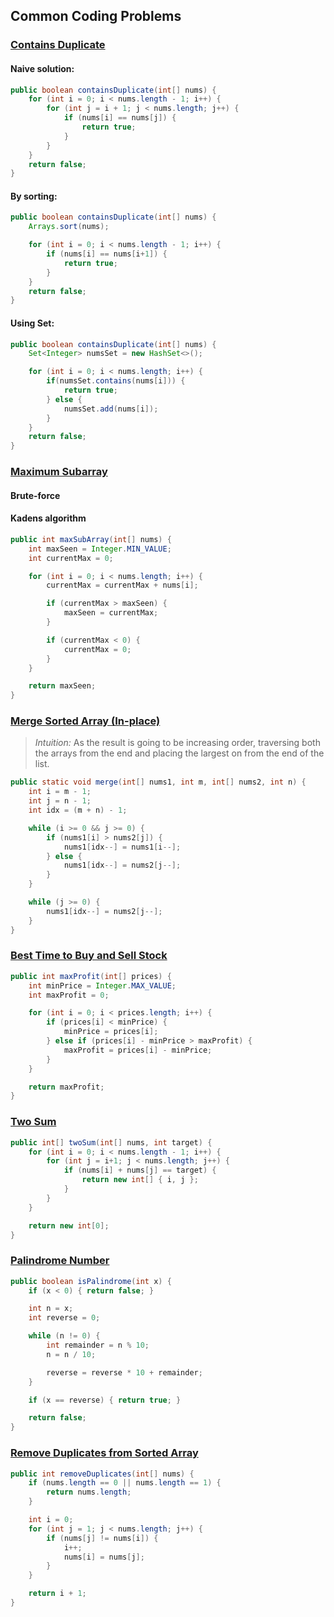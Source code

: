 ## Common Coding Problems

### [Contains Duplicate](https://leetcode.com/problems/contains-duplicate/)

#### Naive solution:

```java
public boolean containsDuplicate(int[] nums) {
    for (int i = 0; i < nums.length - 1; i++) {
        for (int j = i + 1; j < nums.length; j++) {
            if (nums[i] == nums[j]) {
                return true;
            }
        }
    }
    return false;
}
```

#### By sorting:

```java
public boolean containsDuplicate(int[] nums) {
    Arrays.sort(nums);

    for (int i = 0; i < nums.length - 1; i++) {
        if (nums[i] == nums[i+1]) {
            return true;
        }
    }
    return false;
}
```

#### Using Set:

```java
public boolean containsDuplicate(int[] nums) {
    Set<Integer> numsSet = new HashSet<>();

    for (int i = 0; i < nums.length; i++) {
        if(numsSet.contains(nums[i])) {
            return true;
        } else {
            numsSet.add(nums[i]);
        }
    }
    return false;
}
```

### [Maximum Subarray](https://leetcode.com/problems/maximum-subarray/)

#### Brute-force

#### Kadens algorithm

```java
public int maxSubArray(int[] nums) {
    int maxSeen = Integer.MIN_VALUE;
    int currentMax = 0;

    for (int i = 0; i < nums.length; i++) {
        currentMax = currentMax + nums[i];

        if (currentMax > maxSeen) {
            maxSeen = currentMax;
        }

        if (currentMax < 0) {
            currentMax = 0;
        }
    }

    return maxSeen;
}
```

### [Merge Sorted Array (In-place)](https://leetcode.com/problems/merge-sorted-array/)

> _Intuition:_
> As the result is going to be increasing order, traversing both the arrays from the end and placing the largest on from the end of the list.

```java
public static void merge(int[] nums1, int m, int[] nums2, int n) {
    int i = m - 1;
    int j = n - 1;
    int idx = (m + n) - 1;

    while (i >= 0 && j >= 0) {
        if (nums1[i] > nums2[j]) {
            nums1[idx--] = nums1[i--];
        } else {
            nums1[idx--] = nums2[j--];
        }
    }

    while (j >= 0) {
        nums1[idx--] = nums2[j--];
    }
}
```

### [Best Time to Buy and Sell Stock](https://leetcode.com/problems/best-time-to-buy-and-sell-stock/)

```java
public int maxProfit(int[] prices) {
    int minPrice = Integer.MAX_VALUE;
    int maxProfit = 0;

    for (int i = 0; i < prices.length; i++) {
        if (prices[i] < minPrice) {
            minPrice = prices[i];
        } else if (prices[i] - minPrice > maxProfit) {
            maxProfit = prices[i] - minPrice;
        }
    }

    return maxProfit;
}
```

### [Two Sum](https://leetcode.com/problems/two-sum/)

```java
public int[] twoSum(int[] nums, int target) {
    for (int i = 0; i < nums.length - 1; i++) {
        for (int j = i+1; j < nums.length; j++) {
            if (nums[i] + nums[j] == target) {
                return new int[] { i, j };
            }
        }
    }

    return new int[0];
}
```

### [Palindrome Number](https://leetcode.com/problems/palindrome-number/)

```java
public boolean isPalindrome(int x) {
    if (x < 0) { return false; }

    int n = x;
    int reverse = 0;

    while (n != 0) {
        int remainder = n % 10;
        n = n / 10;

        reverse = reverse * 10 + remainder;
    }

    if (x == reverse) { return true; }

    return false;
}
```

### [Remove Duplicates from Sorted Array](https://leetcode.com/problems/remove-duplicates-from-sorted-array/)

```java
public int removeDuplicates(int[] nums) {
    if (nums.length == 0 || nums.length == 1) {
        return nums.length;
    }

    int i = 0;
    for (int j = 1; j < nums.length; j++) {
        if (nums[j] != nums[i]) {
            i++;
            nums[i] = nums[j];
        }
    }

    return i + 1;
}
```
